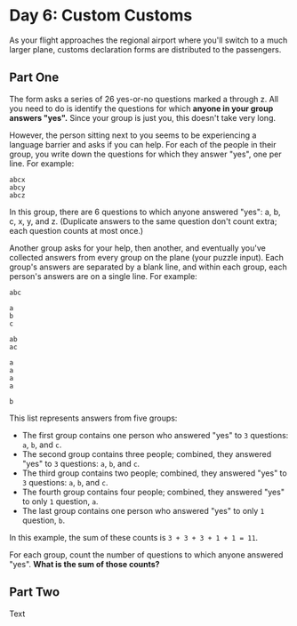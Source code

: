 # Day 6: Custom Customs

As your flight approaches the regional airport where you'll switch to a much larger plane, customs declaration forms are distributed to the passengers.

## Part One

The form asks a series of 26 yes-or-no questions marked a through z.
All you need to do is identify the questions for which **anyone in your group answers "yes".**
Since your group is just you, this doesn't take very long.

However, the person sitting next to you seems to be experiencing a language barrier and asks if you can help.
For each of the people in their group, you write down the questions for which they answer "yes", one per line.
For example:

```
abcx
abcy
abcz
```

In this group, there are 6 questions to which anyone answered "yes": a, b, c, x, y, and z.
(Duplicate answers to the same question don't count extra; each question counts at most once.)

Another group asks for your help, then another, and eventually you've collected answers from every group on the plane (your puzzle input).
Each group's answers are separated by a blank line, and within each group, each person's answers are on a single line.
For example:

```
abc

a
b
c

ab
ac

a
a
a
a

b
```

This list represents answers from five groups:

- The first group contains one person who answered "yes" to `3` questions: `a`, `b`, and `c`.
- The second group contains three people; combined, they answered "yes" to `3` questions: `a`, `b`, and `c`.
- The third group contains two people; combined, they answered "yes" to `3` questions: `a`, `b`, and `c`.
- The fourth group contains four people; combined, they answered "yes" to only `1` question, `a`.
- The last group contains one person who answered "yes" to only `1` question, `b`.

In this example, the sum of these counts is `3 + 3 + 3 + 1 + 1 = 11`.

For each group, count the number of questions to which anyone answered "yes".
**What is the sum of those counts?**

## Part Two

Text
